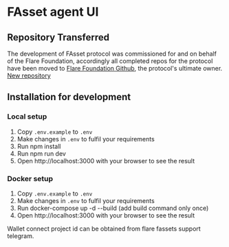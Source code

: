 # FAsset agent UI

## Repository Transferred

The development of FAsset protocol was commissioned for and on behalf of the Flare Foundation, accordingly all completed repos for the protocol have been moved to [Flare Foundation Github](https://github.com/flare-foundation), the protocol's ultimate owner.
[New repository](https://github.com/flare-foundation/fasset-agent-ui)


## Installation for development

### Local setup
1. Copy `.env.example` to `.env`
2. Make changes in `.env` to fulfil your requirements
3. Run npm install
4. Run npm run dev
5. Open http://localhost:3000 with your browser to see the result

### Docker setup
1. Copy `.env.example` to `.env`
2. Make changes in `.env` to fulfil your requirements
3. Run docker-compose up -d --build (add build command only once)
4. Open http://localhost:3000 with your browser to see the result

Wallet connect project id can be obtained from flare fassets support telegram.
